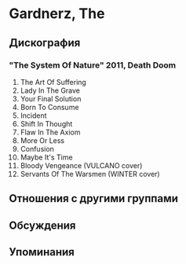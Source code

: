# Gardnerz, The



## Дискография

### "The System Of Nature" 2011, Death Doom

1. The Art Of Suffering
2. Lady In The Grave
3. Your Final Solution 
4. Born To Consume
5. Incident
6. Shift In Thought
7. Flaw In The Axiom
8. More Or Less
9. Confusion
10. Maybe It's Time
11. Bloody Vengeance (VULCANO cover) 
12. Servants Of The Warsmen (WINTER cover) 


## Отношения с другими группами


## Обсуждения


## Упоминания

